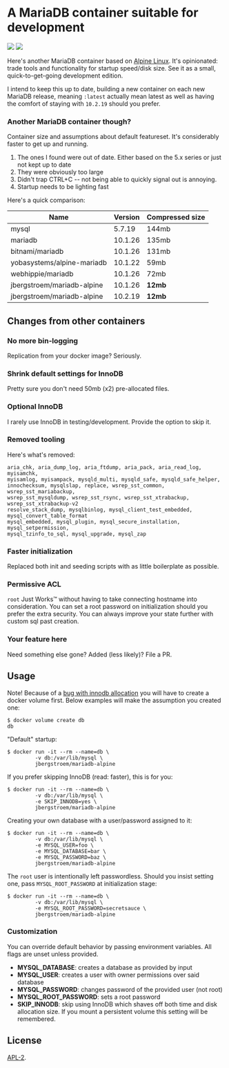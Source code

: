 # A MariaDB container suitable for development

[![](https://images.microbadger.com/badges/version/jbergstroem/mariadb-alpine.svg)](https://microbadger.com/images/jbergstroem/mariadb-alpine) [![](https://images.microbadger.com/badges/image/jbergstroem/mariadb-alpine.svg)](https://microbadger.com/images/jbergstroem/mariadb-alpine)

Here's another MariaDB container based on [Alpine Linux][1]. It's opinionated: trade tools and functionality for startup speed/disk size. See it as a small, quick-to-get-going development edition.

I intend to keep this up to date, building a new container on each new MariaDB release, meaning `:latest` actually mean latest as well as having the comfort of staying with `10.2.19` should you prefer.

### Another MariaDB container though?

Container size and assumptions about default featureset. It's considerably faster to get up and running.

1. The ones I found were out of date. Either based on the 5.x series or just not kept up to date
2. They were obviously too large
3. Didn't trap CTRL+C -- not being able to quickly signal out is annoying.
4. Startup needs to be lighting fast

Here's a quick comparison:

| Name                       | Version | Compressed size |
| -------------------------- | ------- | --------------- |
| mysql                      | 5.7.19  | 144mb           |
| mariadb                    | 10.1.26 | 135mb           |
| bitnami/mariadb            | 10.1.26 | 131mb           |
| yobasystems/alpine-mariadb | 10.1.22 | 59mb            |
| webhippie/mariadb          | 10.1.26 | 72mb            |
| jbergstroem/mariadb-alpine | 10.1.26 | **12mb**        |
| jbergstroem/mariadb-alpine | 10.2.19 | **12mb**        |

## Changes from other containers

### No more bin-logging

Replication from your docker image? Seriously.

### Shrink default settings for InnoDB

Pretty sure you don't need 50mb (x2) pre-allocated files.

### Optional InnoDB

I rarely use InnoDB in testing/development. Provide the option to skip it.

### Removed tooling

Here's what's removed:

```
aria_chk, aria_dump_log, aria_ftdump, aria_pack, aria_read_log, myisamchk,
myisamlog, myisampack, mysqld_multi, mysqld_safe, mysqld_safe_helper,
innochecksum, mysqlslap, replace, wsrep_sst_common, wsrep_sst_mariabackup,
wsrep_sst_mysqldump, wsrep_sst_rsync, wsrep_sst_xtrabackup, wsrep_sst_xtrabackup-v2
resolve_stack_dump, mysqlbinlog, mysql_client_test_embedded, mysql_convert_table_format
mysql_embedded, mysql_plugin, mysql_secure_installation, mysql_setpermission,
mysql_tzinfo_to_sql, mysql_upgrade, mysql_zap
```

### Faster initialization

Replaced both init and seeding scripts with as little boilerplate as possible.

### Permissive ACL

`root` Just Works™️ without having to take connecting hostname into consideration. You can set a root password on initialization should you prefer the extra security. You can always improve your state further with custom sql past creation.

### Your feature here

Need something else gone? Added (less likely)? File a PR.

## Usage

Note! Because of a [bug with innodb allocation][2] you will have to create a docker volume first. Below examples will make the assumption you created one:

```console
$ docker volume create db
db
```

"Default" startup:

```console
$ docker run -it --rm --name=db \
         -v db:/var/lib/mysql \
         jbergstroem/mariadb-alpine
```

If you prefer skipping InnoDB (read: faster), this is for you:

```console
$ docker run -it --rm --name=db \
         -v db:/var/lib/mysql \
         -e SKIP_INNODB=yes \
         jbergstroem/mariadb-alpine
```

Creating your own database with a user/password assigned to it:

```console
$ docker run -it --rm --name=db \
         -v db:/var/lib/mysql \
         -e MYSQL_USER=foo \
         -e MYSQL_DATABASE=bar \
         -e MYSQL_PASSWORD=baz \
         jbergstroem/mariadb-alpine
```

The `root` user is intentionally left passwordless. Should you insist setting one, pass `MYSQL_ROOT_PASSWORD` at initialization stage:

```console
$ docker run -it --rm --name=db \
         -v db:/var/lib/mysql \
         -e MYSQL_ROOT_PASSWORD=secretsauce \
         jbergstroem/mariadb-alpine
```

### Customization

You can override default behavior by passing environment variables. All flags
are unset unless provided.

-  **MYSQL_DATABASE**: creates a database as provided by input
-  **MYSQL_USER**: creates a user with owner permissions over said database
-  **MYSQL_PASSWORD**: changes password of the provided user (not root)
-  **MYSQL_ROOT_PASSWORD**: sets a root password
-  **SKIP_INNODB**: skip using InnoDB which shaves off both time and
   disk allocation size. If you mount a persistent volume
   this setting will be remembered.

## License

[APL-2](./LICENSE).

[1]: https://alpinelinux.org
[2]: https://github.com/jbergstroem/mariadb-alpine/issues/1

